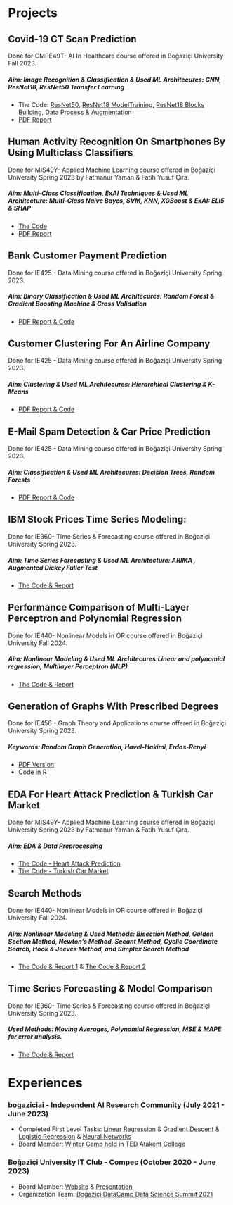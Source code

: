 # Projects

## Covid-19 CT Scan Prediction
Done for CMPE49T- AI In Healthcare course offered in Boğaziçi University Fall 2023.
##### Aim: Image Recognition & Classification & Used ML Architecures: CNN, ResNet18, ResNet50 Transfer Learning
- The Code: [ResNet50](AI%20In%20Healthcare/Fatmanur_Yaman_CMPE_49T_Assignment4_ResNet50.html), [ResNet18 ModelTraining](AI%20In%20Healthcare/ResNet18%20Model%20Training.ipynb), [ResNet18 Blocks Building](AI%20In%20Healthcare/ResNet18%20Blocks.html), [Data Process & Augmentation](AI%20In%20Healthcare/Data%20Preprocessing%20%26%20Augmentation.html)
- [PDF Report](AI%20In%20Healthcare/Improvement%20Ideas%20ResNet18.pdf)

## Human Activity Recognition On Smartphones By Using Multiclass Classifiers
Done for MIS49Y- Applied Machine Learning course offered in Boğaziçi University Spring 2023 by Fatmanur Yaman & Fatih Yusuf Çıra.
##### Aim: Multi-Class Classification, ExAI Techniques & Used ML Architecture: Multi-Class Naive Bayes, SVM, KNN, XGBoost & ExAI: ELI5 & SHAP
- [The Code](Human%20Activity%20Recognition%20On%20Smartphones%20By%20Using%20Multiclass%20Classifiers/Human%20Activity%20Recognition.html)
- [PDF Report](Human%20Activity%20Recognition%20On%20Smartphones%20By%20Using%20Multiclass%20Classifiers/Human%20Activity%20Recognition%20On%20Smartphones%20Using%20Multi-Class%20Classifiers.pdf)

## Bank Customer Payment Prediction
Done for IE425 - Data Mining course offered in Boğaziçi University Spring 2023.
##### Aim: Binary Classification & Used ML Architecures: Random Forest & Gradient Boosting Machine & Cross Validation
- [PDF Report & Code](Bank%20Customer%20Payment%20Prediction/IE425_HW2_FatmanurYaman_MuratTutar.pdf)

## Customer Clustering For An Airline Company
Done for IE425 - Data Mining course offered in Boğaziçi University Spring 2023.
##### Aim: Clustering & Used ML Architecures: Hierarchical Clustering & K-Means
- [PDF Report & Code](Customer%20Clustering%20for%20an%20Airline%20Company/IE425_HW3_Yaman_Tutar.pdf)

## E-Mail Spam Detection & Car Price Prediction
Done for IE425 - Data Mining course offered in Boğaziçi University Spring 2023.
##### Aim: Classification & Used ML Architecures: Decision Trees, Random Forests
- [PDF Report & Code](Spam%20Detection%20%20%26%20Car%20Price%20Prediction/Classification%20of%20Emails%20Using%20R.pdf)

## IBM Stock Prices Time Series Modeling:
Done for IE360- Time Series & Forecasting course offered in Boğaziçi University Spring 2023.
##### Aim: Time Series Forecasting & Used ML Architecture: ARIMA , Augmented Dickey Fuller Test
- [The Code & Report](IBM%20Stock%20Prices%20Time%20Series%20Modeling/IE360_HW3_FATMANUR_YAMAN.pdf)

## Performance Comparison of Multi-Layer Perceptron and Polynomial Regression
Done for IE440- Nonlinear Models in OR course offered in Boğaziçi University Fall 2024.
##### Aim: Nonlinear Modeling & Used ML Architecures:Linear and polynomial regression, Multilayer Perceptron (MLP)
- [The Code & Report](Performance%20Comparison%20of%20Multi-Layer%20Perceptron%20and%20Polynomial%20Regression/HW5_TeamOptimizers_Report.pdf)
  
## Generation of Graphs With Prescribed Degrees
Done for IE456 - Graph Theory and Applications course offered in Boğaziçi University Spring 2023.
##### Keywords: Random Graph Generation, Havel-Hakimi, Erdos-Renyi
- [PDF Version](THE%20COMPARISON%20OF%20ALGORITHMS%20FOR%20GENERATING%20RANDOM%20GRAPHS%20WITH%20PRESCRIBED%20DEGREES%20.docx.pdf)
- [Code in R](ie_456_group7_project/ie_456_group7_project_code.txt.txt)

## EDA For Heart Attack Prediction & Turkish Car Market
Done for MIS49Y- Applied Machine Learning course offered in Boğaziçi University Spring 2023 by Fatmanur Yaman & Fatih Yusuf Çıra.
##### Aim: EDA & Data Preprocessing
- [The Code - Heart Attack Prediction](EDA/heart-attack-analysis.html)
- [The Code - Turkish Car Market](EDA/car.html)

## Search Methods
Done for IE440- Nonlinear Models in OR course offered in Boğaziçi University Fall 2024.
##### Aim: Nonlinear Modeling & Used Methods: Bisection Method, Golden Section Method, Newton’s Method, Secant Method, Cyclic Coordinate Search, Hook & Jeeves Method, and Simplex Search Method
- [The Code & Report 1](Search%20Methods/IE440_HW1_Report.pdf) & [The Code & Report 2](Search%20Methods/IE440_HW3_Report.pdf)

## Time Series Forecasting & Model Comparison
Done for IE360- Time Series & Forecasting course offered in Boğaziçi University Spring 2023.
##### Used Methods: Moving Averages, Polynomial Regression, MSE & MAPE for error analysis.
- [The Code & Report](Time%20Series%20Forecasting%20%26%20Model%20Comparison/IE360_ASSIGNMENT1.pdf)

# Experiences

### bogaziciai - Independent AI Research Community  (July 2021 - June 2023)
- Completed First Level Tasks: [Linear Regression](bogaziciai%20-%20Tasks/LinearRegression_FatmanurYaman.html) & [Gradient Descent](bogaziciai%20-%20Tasks/GradientDescent_FatmanurYaman.html) &  [Logistic Regression](bogaziciai%20-%20Tasks/LogisticRegression_fatmanur.html) & [Neural Networks](bogaziciai%20-%20Tasks/NeuralNetworksFatmanurYaman.html)
- Board Member: [Winter Camp held in TED Atakent College](https://www.linkedin.com/posts/fatmanuryaman_as-bogaziciai-after-the-summer-camp-spent-activity-7016101901633007616-DYF9?utm_source=share&utm_medium=member_desktop)

### Boğaziçi University IT Club - Compec (October 2020 - June 2023)
- Board Member: [Website](https://compec.org/) & [Presentation](Student%20Clubs/Compec%20Tanıtım%20Dosyası%2022-23.pdf)
- Organization Team: [Boğaziçi DataCamp Data Science Summit 2021](http://datacamp.bogazici.edu.tr/2021/)
